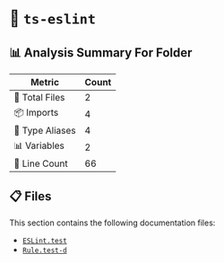 # 📁 `ts-eslint`

## 📊 Analysis Summary For Folder

| Metric | Count |
|--------|-------|
| 📁 Total Files | 2 |
| 📦 Imports | 4 |
| 📑 Type Aliases | 4 |
| 📊 Variables | 2 |
| 🔢 Line Count | 66 |


## 📋 Files

This section contains the following documentation files:

- [`ESLint.test`](./ESLint.test.md)
- [`Rule.test-d`](./Rule.test-d.md)